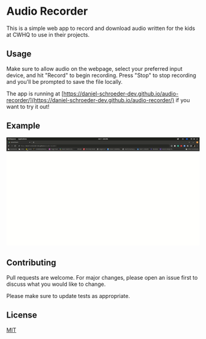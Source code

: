 # Audio Recorder

This is a simple web app to record and download audio written for the kids at CWHQ to use in their projects.

## Usage

Make sure to allow audio on the webpage, select your preferred input device, and hit "Record" to begin recording. Press "Stop" to stop recording and you'll be prompted to save the file locally.

The app is running at [https://daniel-schroeder-dev.github.io/audio-recorder/](https://daniel-schroeder-dev.github.io/audio-recorder/) if you want to try it out!

## Example

![audio-recorder-usage example](audio-recorder-usage.gif)

## Contributing

Pull requests are welcome. For major changes, please open an issue first to discuss what you would like to change.

Please make sure to update tests as appropriate.

## License

[MIT](https://choosealicense.com/licenses/mit/)
